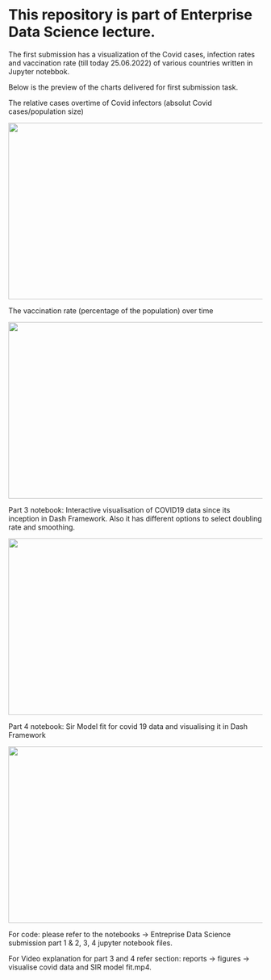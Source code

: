 # This repository is part of Enterprise Data Science lecture.
The first submission has a visualization of the Covid cases, infection rates and vaccination rate (till today 25.06.2022) of various countries written in Jupyter notebbok.


Below is the preview of the charts delivered for first submission task.

The relative cases overtime of Covid infectors (absolut Covid cases/population size)
<p align="center">
  <img src="https://github.com/dheerajvarma24/Enterprise-Data-Science-Submissions/blob/main/COVID%20Infection%20Rate%20Chart.png" height="350" width="550">
</p>


The vaccination rate (percentage of the population) over time
<p align="center">
  <img src="https://github.com/dheerajvarma24/Enterprise-Data-Science-Submissions/blob/main/COVID%20Vaccination%20Rate%20Chart.png" height="350" width="550">
</p>


Part 3 notebook: Interactive visualisation of COVID19 data since its inception in Dash Framework. Also it has different options to select doubling rate and smoothing.
<p align="center">
  <img src="https://github.com/dheerajvarma24/Enterprise-Data-Science-Submissions/blob/main/reports/figures/visualise%20covid%2019%20data%20in%20Dash%20Framework.png" height="350" width="550">
</p>


Part 4 notebook: Sir Model fit for covid 19 data and visualising it in Dash Framework
<p align="center">
  <img src="https://github.com/dheerajvarma24/Enterprise-Data-Science-Submissions/blob/main/reports/figures/fit%20SIR%20model%20to%20covid%2019%20data%20and%20visualize%20in%20Dash.png" height="350" width="550">
</p>

For code: please refer to the notebooks -> Entreprise Data Science submission part 1 & 2, 3, 4 jupyter notebook files.


For Video explanation for part 3 and 4 refer section: reports -> figures -> visualise covid data and SIR model fit.mp4.


